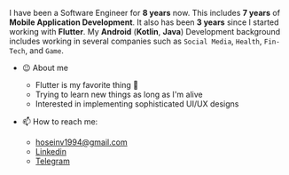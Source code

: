 I have been a Software Engineer for **8 years** now. This includes **7 years** of **Mobile Application Development**. It also has been **3 years** since I started working with **Flutter**.
My **Android** (**Kotlin**, **Java**) Development background includes working in several companies such as `Social Media`, `Health`, `Fin-Tech`, and `Game`.

* 😉 About me
    - Flutter is my favorite thing 💙
    - Trying to learn new things as long as I'm alive
    - Interested in implementing sophisticated UI/UX designs
    

* 📫 How to reach me:
    * hoseinv1994@gmail.com
    * [Linkedin](https://www.linkedin.com/in/hosein-varmazyar-5a1909130)
    * [Telegram](https://t.me/hosseinvar)

  
<br />
